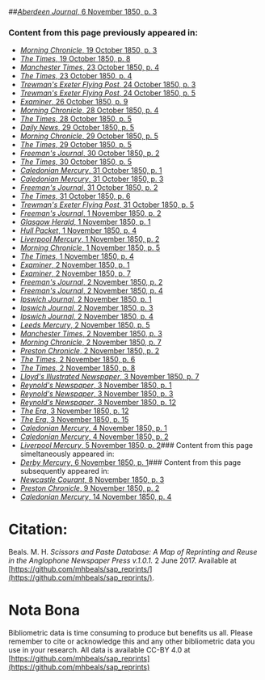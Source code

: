 ##[*Aberdeen Journal*, 6 November 1850, p. 3](https://mhbeals.github.io/sap_html/Aberdeen-Journal/Aberdeen-Journal-6-November-1850-p-3)

### Content from this page previously appeared in:
+ [*Morning Chronicle*, 19 October 1850, p. 3](https://mhbeals.github.io/sap_html/Morning-Chronicle/Morning-Chronicle-19-October-1850-p-3)
+ [*The Times*, 19 October 1850, p. 8](https://mhbeals.github.io/sap_html/The-Times/The-Times-19-October-1850-p-8)
+ [*Manchester Times*, 23 October 1850, p. 4](https://mhbeals.github.io/sap_html/Manchester-Times/Manchester-Times-23-October-1850-p-4)
+ [*The Times*, 23 October 1850, p. 4](https://mhbeals.github.io/sap_html/The-Times/The-Times-23-October-1850-p-4)
+ [*Trewman's Exeter Flying Post*, 24 October 1850, p. 3](https://mhbeals.github.io/sap_html/Trewman's-Exeter-Flying-Post/Trewman's-Exeter-Flying-Post-24-October-1850-p-3)
+ [*Trewman's Exeter Flying Post*, 24 October 1850, p. 5](https://mhbeals.github.io/sap_html/Trewman's-Exeter-Flying-Post/Trewman's-Exeter-Flying-Post-24-October-1850-p-5)
+ [*Examiner*, 26 October 1850, p. 9](https://mhbeals.github.io/sap_html/Examiner/Examiner-26-October-1850-p-9)
+ [*Morning Chronicle*, 28 October 1850, p. 4](https://mhbeals.github.io/sap_html/Morning-Chronicle/Morning-Chronicle-28-October-1850-p-4)
+ [*The Times*, 28 October 1850, p. 5](https://mhbeals.github.io/sap_html/The-Times/The-Times-28-October-1850-p-5)
+ [*Daily News*, 29 October 1850, p. 5](https://mhbeals.github.io/sap_html/Daily-News/Daily-News-29-October-1850-p-5)
+ [*Morning Chronicle*, 29 October 1850, p. 5](https://mhbeals.github.io/sap_html/Morning-Chronicle/Morning-Chronicle-29-October-1850-p-5)
+ [*The Times*, 29 October 1850, p. 5](https://mhbeals.github.io/sap_html/The-Times/The-Times-29-October-1850-p-5)
+ [*Freeman's Journal*, 30 October 1850, p. 2](https://mhbeals.github.io/sap_html/Freeman's-Journal/Freeman's-Journal-30-October-1850-p-2)
+ [*The Times*, 30 October 1850, p. 5](https://mhbeals.github.io/sap_html/The-Times/The-Times-30-October-1850-p-5)
+ [*Caledonian Mercury*, 31 October 1850, p. 1](https://mhbeals.github.io/sap_html/Caledonian-Mercury/Caledonian-Mercury-31-October-1850-p-1)
+ [*Caledonian Mercury*, 31 October 1850, p. 3](https://mhbeals.github.io/sap_html/Caledonian-Mercury/Caledonian-Mercury-31-October-1850-p-3)
+ [*Freeman's Journal*, 31 October 1850, p. 2](https://mhbeals.github.io/sap_html/Freeman's-Journal/Freeman's-Journal-31-October-1850-p-2)
+ [*The Times*, 31 October 1850, p. 6](https://mhbeals.github.io/sap_html/The-Times/The-Times-31-October-1850-p-6)
+ [*Trewman's Exeter Flying Post*, 31 October 1850, p. 5](https://mhbeals.github.io/sap_html/Trewman's-Exeter-Flying-Post/Trewman's-Exeter-Flying-Post-31-October-1850-p-5)
+ [*Freeman's Journal*, 1 November 1850, p. 2](https://mhbeals.github.io/sap_html/Freeman's-Journal/Freeman's-Journal-1-November-1850-p-2)
+ [*Glasgow Herald*, 1 November 1850, p. 1](https://mhbeals.github.io/sap_html/Glasgow-Herald/Glasgow-Herald-1-November-1850-p-1)
+ [*Hull Packet*, 1 November 1850, p. 4](https://mhbeals.github.io/sap_html/Hull-Packet/Hull-Packet-1-November-1850-p-4)
+ [*Liverpool Mercury*, 1 November 1850, p. 2](https://mhbeals.github.io/sap_html/Liverpool-Mercury/Liverpool-Mercury-1-November-1850-p-2)
+ [*Morning Chronicle*, 1 November 1850, p. 5](https://mhbeals.github.io/sap_html/Morning-Chronicle/Morning-Chronicle-1-November-1850-p-5)
+ [*The Times*, 1 November 1850, p. 4](https://mhbeals.github.io/sap_html/The-Times/The-Times-1-November-1850-p-4)
+ [*Examiner*, 2 November 1850, p. 1](https://mhbeals.github.io/sap_html/Examiner/Examiner-2-November-1850-p-1)
+ [*Examiner*, 2 November 1850, p. 7](https://mhbeals.github.io/sap_html/Examiner/Examiner-2-November-1850-p-7)
+ [*Freeman's Journal*, 2 November 1850, p. 2](https://mhbeals.github.io/sap_html/Freeman's-Journal/Freeman's-Journal-2-November-1850-p-2)
+ [*Freeman's Journal*, 2 November 1850, p. 4](https://mhbeals.github.io/sap_html/Freeman's-Journal/Freeman's-Journal-2-November-1850-p-4)
+ [*Ipswich Journal*, 2 November 1850, p. 1](https://mhbeals.github.io/sap_html/Ipswich-Journal/Ipswich-Journal-2-November-1850-p-1)
+ [*Ipswich Journal*, 2 November 1850, p. 3](https://mhbeals.github.io/sap_html/Ipswich-Journal/Ipswich-Journal-2-November-1850-p-3)
+ [*Ipswich Journal*, 2 November 1850, p. 4](https://mhbeals.github.io/sap_html/Ipswich-Journal/Ipswich-Journal-2-November-1850-p-4)
+ [*Leeds Mercury*, 2 November 1850, p. 5](https://mhbeals.github.io/sap_html/Leeds-Mercury/Leeds-Mercury-2-November-1850-p-5)
+ [*Manchester Times*, 2 November 1850, p. 3](https://mhbeals.github.io/sap_html/Manchester-Times/Manchester-Times-2-November-1850-p-3)
+ [*Morning Chronicle*, 2 November 1850, p. 7](https://mhbeals.github.io/sap_html/Morning-Chronicle/Morning-Chronicle-2-November-1850-p-7)
+ [*Preston Chronicle*, 2 November 1850, p. 2](https://mhbeals.github.io/sap_html/Preston-Chronicle/Preston-Chronicle-2-November-1850-p-2)
+ [*The Times*, 2 November 1850, p. 6](https://mhbeals.github.io/sap_html/The-Times/The-Times-2-November-1850-p-6)
+ [*The Times*, 2 November 1850, p. 8](https://mhbeals.github.io/sap_html/The-Times/The-Times-2-November-1850-p-8)
+ [*Lloyd's Illustrated Newspaper*, 3 November 1850, p. 7](https://mhbeals.github.io/sap_html/Lloyd's-Illustrated-Newspaper/Lloyd's-Illustrated-Newspaper-3-November-1850-p-7)
+ [*Reynold's Newspaper*, 3 November 1850, p. 1](https://mhbeals.github.io/sap_html/Reynold's-Newspaper/Reynold's-Newspaper-3-November-1850-p-1)
+ [*Reynold's Newspaper*, 3 November 1850, p. 3](https://mhbeals.github.io/sap_html/Reynold's-Newspaper/Reynold's-Newspaper-3-November-1850-p-3)
+ [*Reynold's Newspaper*, 3 November 1850, p. 12](https://mhbeals.github.io/sap_html/Reynold's-Newspaper/Reynold's-Newspaper-3-November-1850-p-12)
+ [*The Era*, 3 November 1850, p. 12](https://mhbeals.github.io/sap_html/The-Era/The-Era-3-November-1850-p-12)
+ [*The Era*, 3 November 1850, p. 15](https://mhbeals.github.io/sap_html/The-Era/The-Era-3-November-1850-p-15)
+ [*Caledonian Mercury*, 4 November 1850, p. 1](https://mhbeals.github.io/sap_html/Caledonian-Mercury/Caledonian-Mercury-4-November-1850-p-1)
+ [*Caledonian Mercury*, 4 November 1850, p. 2](https://mhbeals.github.io/sap_html/Caledonian-Mercury/Caledonian-Mercury-4-November-1850-p-2)
+ [*Liverpool Mercury*, 5 November 1850, p. 2](https://mhbeals.github.io/sap_html/Liverpool-Mercury/Liverpool-Mercury-5-November-1850-p-2)### Content from this page simeltaneously appeared in:
+ [*Derby Mercury*, 6 November 1850, p. 1](https://mhbeals.github.io/sap_html/Derby-Mercury/Derby-Mercury-6-November-1850-p-1)### Content from this page subsequently appeared in:
+ [*Newcastle Courant*, 8 November 1850, p. 3](https://mhbeals.github.io/sap_html/Newcastle-Courant/Newcastle-Courant-8-November-1850-p-3)
+ [*Preston Chronicle*, 9 November 1850, p. 2](https://mhbeals.github.io/sap_html/Preston-Chronicle/Preston-Chronicle-9-November-1850-p-2)
+ [*Caledonian Mercury*, 14 November 1850, p. 4](https://mhbeals.github.io/sap_html/Caledonian-Mercury/Caledonian-Mercury-14-November-1850-p-4)
                    
# Citation: 

Beals. M. H. *Scissors and Paste Database: A Map of Reprinting and Reuse in the Anglophone Newspaper Press v.1.0.1.* 2 June 2017. Available at [https://github.com/mhbeals/sap_reprints/](https://github.com/mhbeals/sap_reprints/). 
                    
# Nota Bona

Bibliometric data is time consuming to produce but benefits us all. Please remember to cite or acknowledge this and any other bibliometric data you use in your research. All data is available CC-BY 4.0 at [https://github.com/mhbeals/sap_reprints](https://github.com/mhbeals/sap_reprints)